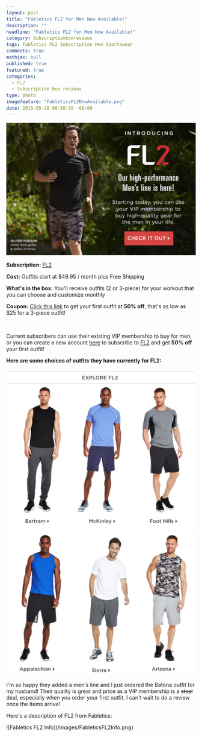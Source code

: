 ```yaml
---
layout: post
title: "Fabletics FL2 for Men Now Available!"
description: ""
headline: "Fabletics FL2 for Men Now Available!"
category: Subscriptionboxreviews
tags: Fabletics FL2 Subscription Men Sportswear
comments: true
mathjax: null
published: true
featured: true
categories: 
  - FL2
  - Subscription box reviews
type: photo
imagefeature: "FableticsFL2NowAvailable.png"
date: 2015-05-20 08:50:39 -08:00
---
```

![Fabletics FL2 Now Available](/images/FableticsFL2NowAvailable.png)
<p><b>Subscription:</b> <a href="http://www.fabletics.com/invite/whatsupmailbox/">FL2</a></p>
<p><b>Cost:</b> Outfits start at $49.95 / month plus Free Shipping</p>
<p><b>What's in the box:</b> You'll receive outfits (2 or 3-piece) for your workout that you can choose and customize monthly</p>
<p><b>Coupon:</b> <a href="http://www.fabletics.com/invite/whatsupmailbox/">Click this link</a> to get your first outfit at <b>50% off</b>, that's as low as $25 for a 3-piece outfit!</p>
<br>

<p>Current subscribers can use their existing VIP membership to buy for men, or you can create a new account <a href="http://www.fabletics.com/invite/whatsupmailbox/">here</a> to subscribe to <a href="http://www.fabletics.com/invite/whatsupmailbox/">FL2</a> and get <b>50% off</b> your first outfit!</p>

**Here are some choices of outfits they have currently for FL2:**
<CENTER><IMG SRC='/images/FableticsFL2May2015Choices.png'></CENTER>
<CENTER><IMG SRC='/images/FableticsFL2May2015Choices2.png'></CENTER>

<p>I'm so happy they added a men's line and I just ordered the Batona outfit for my husband! Their quality is great and price as a VIP membership is a <strike>steal</strike> deal, especially when you order your first outfit. I can't wait to do a review once the items arrive!</p>

<p>Here's a description of FL2 from Fabletics:</p>
![Fabletics FL2 Info](/images/FableticsFL2Info.png)
